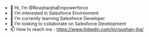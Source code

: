 - 👋 Hi, I’m @RoushanjhaEmpowerforce
- 👀 I’m interested in Salesforce Environment
- 🌱 I’m currently learning Salesforce Developer
- 💞️ I’m looking to collaborate on Salesforce Development
- 📫 How to reach me - https://www.linkedin.com/in/roushan-jha/

<!---
RoushanjhaEmpowerforce/RoushanjhaEmpowerforce is a ✨ special ✨ repository because its `README.md` (this file) appears on your GitHub profile.
You can click the Preview link to take a look at your changes.
--->
